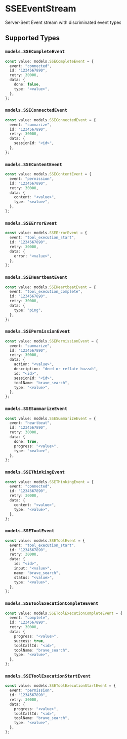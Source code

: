 # SSEEventStream

Server-Sent Event stream with discriminated event types


## Supported Types

### `models.SSECompleteEvent`

```typescript
const value: models.SSECompleteEvent = {
  event: "connected",
  id: "1234567890",
  retry: 30000,
  data: {
    done: false,
    type: "<value>",
  },
};
```

### `models.SSEConnectedEvent`

```typescript
const value: models.SSEConnectedEvent = {
  event: "summarize",
  id: "1234567890",
  retry: 30000,
  data: {
    sessionId: "<id>",
  },
};
```

### `models.SSEContentEvent`

```typescript
const value: models.SSEContentEvent = {
  event: "permission",
  id: "1234567890",
  retry: 30000,
  data: {
    content: "<value>",
    type: "<value>",
  },
};
```

### `models.SSEErrorEvent`

```typescript
const value: models.SSEErrorEvent = {
  event: "tool_execution_start",
  id: "1234567890",
  retry: 30000,
  data: {
    error: "<value>",
  },
};
```

### `models.SSEHeartbeatEvent`

```typescript
const value: models.SSEHeartbeatEvent = {
  event: "tool_execution_complete",
  id: "1234567890",
  retry: 30000,
  data: {
    type: "ping",
  },
};
```

### `models.SSEPermissionEvent`

```typescript
const value: models.SSEPermissionEvent = {
  event: "summarize",
  id: "1234567890",
  retry: 30000,
  data: {
    action: "<value>",
    description: "deed or reflate huzzah",
    id: "<id>",
    sessionId: "<id>",
    toolName: "brave_search",
    type: "<value>",
  },
};
```

### `models.SSESummarizeEvent`

```typescript
const value: models.SSESummarizeEvent = {
  event: "heartbeat",
  id: "1234567890",
  retry: 30000,
  data: {
    done: true,
    progress: "<value>",
    type: "<value>",
  },
};
```

### `models.SSEThinkingEvent`

```typescript
const value: models.SSEThinkingEvent = {
  event: "connected",
  id: "1234567890",
  retry: 30000,
  data: {
    content: "<value>",
    type: "<value>",
  },
};
```

### `models.SSEToolEvent`

```typescript
const value: models.SSEToolEvent = {
  event: "tool_execution_start",
  id: "1234567890",
  retry: 30000,
  data: {
    id: "<id>",
    input: "<value>",
    name: "brave_search",
    status: "<value>",
    type: "<value>",
  },
};
```

### `models.SSEToolExecutionCompleteEvent`

```typescript
const value: models.SSEToolExecutionCompleteEvent = {
  event: "complete",
  id: "1234567890",
  retry: 30000,
  data: {
    progress: "<value>",
    success: true,
    toolCallId: "<id>",
    toolName: "brave_search",
    type: "<value>",
  },
};
```

### `models.SSEToolExecutionStartEvent`

```typescript
const value: models.SSEToolExecutionStartEvent = {
  event: "permission",
  id: "1234567890",
  retry: 30000,
  data: {
    progress: "<value>",
    toolCallId: "<id>",
    toolName: "brave_search",
    type: "<value>",
  },
};
```

